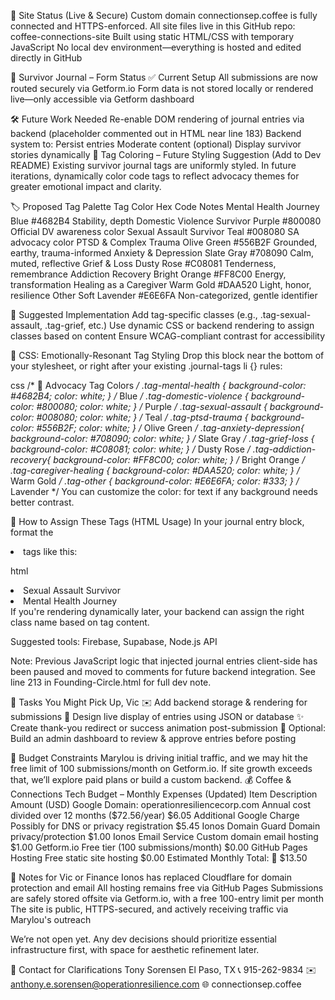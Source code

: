 🔐 Site Status (Live & Secure)
Custom domain connectionsep.coffee is fully connected and HTTPS-enforced.
All site files live in this GitHub repo: coffee-connections-site
Built using static HTML/CSS with temporary JavaScript
No local dev environment—everything is hosted and edited directly in GitHub

📝 Survivor Journal – Form Status
✅ Current Setup
All submissions are now routed securely via Getform.io
Form data is not stored locally or rendered live—only accessible via Getform dashboard

🛠️ Future Work Needed
Re-enable DOM rendering of journal entries via backend (placeholder commented out in HTML near line 183)
Backend system to:
Persist entries
Moderate content (optional)
Display survivor stories dynamically
🎨 Tag Coloring – Future Styling Suggestion (Add to Dev README)
Existing survivor journal tags are uniformly styled. In future iterations, dynamically color code tags to reflect advocacy themes for greater emotional impact and clarity.

🏷️ Proposed Tag Palette
Tag	Color	Hex Code	Notes
Mental Health Journey	Blue	#4682B4	Stability, depth
Domestic Violence Survivor	Purple	#800080	Official DV awareness color
Sexual Assault Survivor	Teal	#008080	SA advocacy color
PTSD & Complex Trauma	Olive Green	#556B2F	Grounded, earthy, trauma-informed
Anxiety & Depression	Slate Gray	#708090	Calm, muted, reflective
Grief & Loss	Dusty Rose	#C08081	Tenderness, remembrance
Addiction Recovery	Bright Orange	#FF8C00	Energy, transformation
Healing as a Caregiver	Warm Gold	#DAA520	Light, honor, resilience
Other	Soft Lavender	#E6E6FA	Non-categorized, gentle identifier

🧠 Suggested Implementation
Add tag-specific classes (e.g., .tag-sexual-assault, .tag-grief, etc.)
Use dynamic CSS or backend rendering to assign classes based on content
Ensure WCAG-compliant contrast for accessibility

🧵 CSS: Emotionally-Resonant Tag Styling
Drop this block near the bottom of your stylesheet, or right after your existing .journal-tags li {} rules:

css
/* 🎨 Advocacy Tag Colors */
.tag-mental-health     { background-color: #4682B4; color: white; } /* Blue */
.tag-domestic-violence { background-color: #800080; color: white; } /* Purple */
.tag-sexual-assault    { background-color: #008080; color: white; } /* Teal */
.tag-ptsd-trauma       { background-color: #556B2F; color: white; } /* Olive Green */
.tag-anxiety-depression{ background-color: #708090; color: white; } /* Slate Gray */
.tag-grief-loss        { background-color: #C08081; color: white; } /* Dusty Rose */
.tag-addiction-recovery{ background-color: #FF8C00; color: white; } /* Bright Orange */
.tag-caregiver-healing { background-color: #DAA520; color: white; } /* Warm Gold */
.tag-other             { background-color: #E6E6FA; color: #333;   } /* Lavender */
You can customize the color: for text if any background needs better contrast.

🧪 How to Assign These Tags (HTML Usage)
In your journal entry block, format the <li> tags like this:

html
<li class="tag-sexual-assault">Sexual Assault Survivor</li>
<li class="tag-mental-health">Mental Health Journey</li>
If you're rendering dynamically later, your backend can assign the right class name based on tag content.

Suggested tools: Firebase, Supabase, Node.js API

Note: Previous JavaScript logic that injected journal entries client-side has been paused and moved to comments for future backend integration. See line 213 in Founding-Circle.html for full dev note.

🧾 Tasks You Might Pick Up, Vic
✉️ Add backend storage & rendering for submissions
📃 Design live display of entries using JSON or database
✨ Create thank-you redirect or success animation post-submission
🧠 Optional: Build an admin dashboard to review & approve entries before posting

🛑 Budget Constraints
Marylou is driving initial traffic, and we may hit the free limit of 100 submissions/month on Getform.io. If site growth exceeds that, we’ll explore paid plans or build a custom backend.
💰 Coffee & Connections Tech Budget – Monthly Expenses (Updated)
Item	Description	Amount (USD)
Google Domain: operationresiliencecorp.com	Annual cost divided over 12 months ($72.56/year)	$6.05
Additional Google Charge	Possibly for DNS or privacy registration	$5.45
Ionos Domain Guard	Domain privacy/protection	$1.00
Ionos Email Service	Custom domain email hosting	$1.00
Getform.io	Free tier (100 submissions/month)	$0.00
GitHub Pages Hosting	Free static site hosting	$0.00
Estimated Monthly Total: 🧮 $13.50

🧾 Notes for Vic or Finance
Ionos has replaced Cloudflare for domain protection and email
All hosting remains free via GitHub Pages
Submissions are safely stored offsite via Getform.io, with a free 100-entry limit per month
The site is public, HTTPS-secured, and actively receiving traffic via Marylou's outreach

We’re not open yet. Any dev decisions should prioritize essential infrastructure first, with space for aesthetic refinement later.

📇 Contact for Clarifications
Tony Sorensen El Paso, TX 📞 915-262-9834 ✉️ anthony.e.sorensen@operationresilience.com 🌐 connectionsep.coffee
